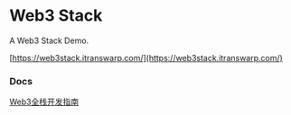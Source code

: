 # Web3 Stack

A Web3 Stack Demo.

[https://web3stack.itranswarp.com/](https://web3stack.itranswarp.com/)

### Docs

[Web3全栈开发指南](https://www.liaoxuefeng.com/article/1529816679448611)
